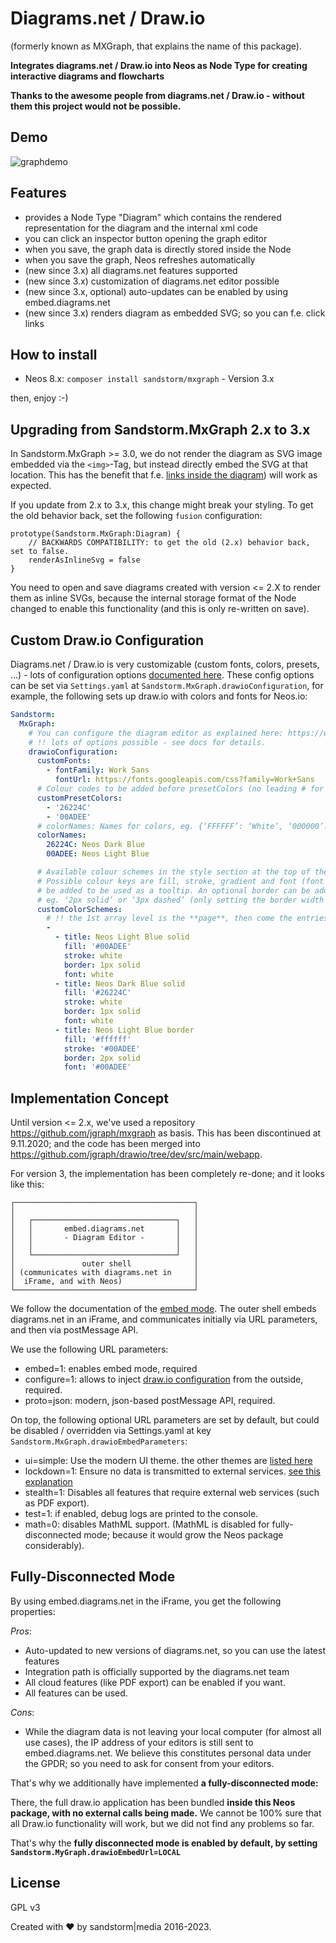 # Diagrams.net / Draw.io

(formerly known as MXGraph, that explains the name of this package).

**Integrates diagrams.net / Draw.io into Neos as Node Type for creating interactive diagrams and flowcharts**

**Thanks to the awesome people from diagrams.net  / Draw.io - without them this project would not be possible.**

## Demo

![graphdemo](https://cloud.githubusercontent.com/assets/190777/20837205/53770d2a-b8a3-11e6-8c89-2f925c55e894.gif)

## Features

* provides a Node Type "Diagram" which contains the rendered representation for the diagram and the internal xml code
* you can click an inspector button opening the graph editor
* when you save, the graph data is directly stored inside the Node
* when you save the graph, Neos refreshes automatically
* (new since 3.x) all diagrams.net features supported
* (new since 3.x) customization of diagrams.net editor possible
* (new since 3.x, optional) auto-updates can be enabled by using embed.diagrams.net
* (new since 3.x) renders diagram as embedded SVG; so you can f.e. click links

## How to install

* Neos 8.x: `composer install sandstorm/mxgraph` - Version 3.x

then, enjoy :-)

## Upgrading from Sandstorm.MxGraph 2.x to 3.x

In Sandstorm.MxGraph >= 3.0, we do not render the diagram as SVG image embedded via the `<img>`-Tag,
but instead directly embed the SVG at that location. This has the benefit that f.e. [links inside the diagram](https://www.diagrams.net/doc/faq/insert-text-link))
will work as expected.

If you update from 2.x to 3.x, this change might break your styling. To get the old behavior back,
set the following `fusion` configuration:

```neosfusion
prototype(Sandstorm.MxGraph:Diagram) {
    // BACKWARDS COMPATIBILITY: to get the old (2.x) behavior back, set to false.
    renderAsInlineSvg = false
}
```

You need to open and save diagrams created with version <= 2.X to render them as inline SVGs, because the
internal storage format of the Node changed to enable this functionality (and this is only re-written on save).

## Custom Draw.io Configuration

Diagrams.net / Draw.io is very customizable (custom fonts, colors, presets, ...) - lots of configuration options
[documented here](https://www.diagrams.net/doc/faq/configure-diagram-editor). These config options
can be set via `Settings.yaml` at `Sandstorm.MxGraph.drawioConfiguration`, for example, the following sets up
draw.io with colors and fonts for Neos.io:

```yaml
Sandstorm:
  MxGraph:
    # You can configure the diagram editor as explained here: https://www.diagrams.net/doc/faq/configure-diagram-editor
    # !! lots of options possible - see docs for details.
    drawioConfiguration:
      customFonts:
        - fontFamily: Work Sans
          fontUrl: https://fonts.googleapis.com/css?family=Work+Sans
      # Colour codes to be added before presetColors (no leading # for the colour codes, null for a blank entry)
      customPresetColors:
        - '26224C'
        - '00ADEE'
      # colorNames: Names for colors, eg. {‘FFFFFF’: ‘White’, ‘000000’: ‘Black’} that are used as tooltips (uppercase, no leading # for the colour codes).
      colorNames:
        26224C: Neos Dark Blue
        00ADEE: Neos Light Blue

      # Available colour schemes in the style section at the top of the format panel (use leading # for the colour codes).
      # Possible colour keys are fill, stroke, gradient and font (font is ignored for connectors). An optional title can
      # be added to be used as a tooltip. An optional border can be added to define the CSS for the border width and type,
      # eg. ‘2px solid’ or ‘3px dashed’ (only setting the border width is not valid, the border type must be included).
      customColorSchemes:
        # !! the 1st array level is the **page**, then come the entries.
        -
          - title: Neos Light Blue solid
            fill: '#00ADEE'
            stroke: white
            border: 1px solid
            font: white
          - title: Neos Dark Blue solid
            fill: '#26224C'
            stroke: white
            border: 1px solid
            font: white
          - title: Neos Light Blue border
            fill: '#ffffff'
            stroke: '#00ADEE'
            border: 2px solid
            font: '#00ADEE'

```

## Implementation Concept

Until version <= 2.x, we've used a repository https://github.com/jgraph/mxgraph as basis. This has been discontinued
at 9.11.2020; and the code has been merged into https://github.com/jgraph/drawio/tree/dev/src/main/webapp.

For version 3, the implementation has been completely re-done; and it looks like this:

```text
┌────────────────────────────────────────┐
│                                        │
│   ┌────────────────────────────────┐   │
│   │       embed.diagrams.net       │   │
│   │       - Diagram Editor -       │   │
│   │                                │   │
│   └────────────────────────────────┘   │
│               outer shell              │
│ (communicates with diagrams.net in     │
│  iFrame, and with Neos)                │
└────────────────────────────────────────┘
```

We follow the documentation of the [embed mode](https://www.diagrams.net/doc/faq/embed-mode). The outer shell
embeds diagrams.net in an iFrame, and communicates initially via URL parameters, and then via postMessage API.

We use the following URL parameters:
- embed=1: enables embed mode, required
- configure=1: allows to inject [draw.io configuration](https://www.diagrams.net/doc/faq/configure-diagram-editor) from
  the outside, required.
- proto=json: modern, json-based postMessage API, required.

On top, the following optional URL parameters are set by default, but could be disabled / overridden via Settings.yaml
at key `Sandstorm.MxGraph.drawioEmbedParameters`:

- ui=simple: Use the modern UI theme. the other themes are [listed here](https://www.diagrams.net/doc/faq/editor-theme-change)
- lockdown=1: Ensure no data is transmitted to external services. [see this explanation](https://www.diagrams.net/blog/data-governance-lockdown)
- stealth=1: Disables all features that require external web services (such as PDF export).
- test=1: if enabled, debug logs are printed to the console.
- math=0: disables MathML support. (MathML is disabled for fully-disconnected mode; because it would grow the Neos package
  considerably).

## Fully-Disconnected Mode

By using embed.diagrams.net in the iFrame, you get the following properties:

*Pros*:

- Auto-updated to new versions of diagrams.net, so you can use the latest features
- Integration path is officially supported by the diagrams.net team
- All cloud features (like PDF export) can be enabled if you want.
- All features can be used.

*Cons*:
- While the diagram data is not leaving your local computer (for almost all use cases), the IP address
  of your editors is still sent to embed.diagrams.net. We believe this constitutes personal data under
  the GPDR; so you need to ask for consent from your editors.

That's why we additionally have implemented **a fully-disconnected mode:**

There, the full draw.io application has been bundled **inside this Neos package, with no external calls being made.**
We cannot be 100% sure that all Draw.io functionality will work, but we did not find any problems so far.

That's why the **fully disconnected mode is enabled by default, by setting `Sandstorm.MyGraph.drawioEmbedUrl=LOCAL`**


## License

GPL v3

Created with ❤ by sandstorm|media 2016-2023.
